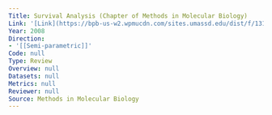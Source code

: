 ```yaml
---
Title: Survival Analysis (Chapter of Methods in Molecular Biology)
Link: '[Link](https://bpb-us-w2.wpmucdn.com/sites.umassd.edu/dist/f/1316/files/2023/01/Topics-in-Biostatistics.pdf#page=307)'
Year: 2008
Direction:
- '[[Semi-parametric]]'
Code: null
Type: Review
Overview: null
Datasets: null
Metrics: null
Reviewer: null
Source: Methods in Molecular Biology
---
```



